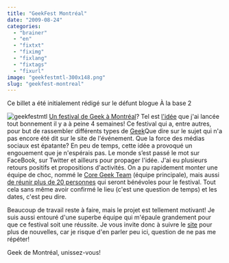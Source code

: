```yaml
---
title: "GeekFest Montréal"
date: "2009-08-24"
categories: 
  - "brainer"
  - "en"
  - "fixtxt"
  - "fiximg"
  - "fixlang"
  - "fixtags"
  - "fixurl"
image: "geekfestmtl-300x148.png"
slug: "geekfest-montreal"
---
```


Ce billet a été initialement rédigé sur le défunt blogue À la base 2

![geekfestmtl](images/geekfestmtl-300x148.png "geekfestmtl") [Un festival de Geek à Montréal](https://geekfestmtl.com/un-festival-geek/ "Un festival Geek?")? Tel est [l'idée](https://geekfestmtl.com/2009/07/22/quen-pensez-vous/ "Qu'en pensez-vous?") que j'ai lancée tout bonnement il y a à peine 4 semaines! Ce festival qui a, entre autres, pour but de rassembler différents types de [Geek](https://fr.wikipedia.org/wiki/Geek "Définition de Geek sur Wikipédia")Que dire sur le sujet qui n'a pas encore été dit sur le site de l'événement. Que la force des médias sociaux est épatante? En peu de temps, cette idée a provoqué un engouement que je n'espérais pas. Le monde s’est passé le mot sur FaceBook, sur Twitter et ailleurs pour propager l'idée. J'ai eu plusieurs retours positifs et propositions d'activités. On a pu rapidement monter une équipe de choc, nommé le [Core Geek Team](https://geekfestmtl.com/2009/07/27/le-core-geek-team-est-maintenant-forme/ "Présentation du Core Geek Team") (équipe principale), mais aussi [de réunir plus de 20 personnes](https://geekfestmtl.com/2009/08/19/lengouement-continu/ "L'engouement continue") qui seront bénévoles pour le festival. Tout cela sans même avoir confirmé le lieu (c'est une question de temps) et les dates, c'est peu dire.

Beaucoup de travail reste à faire, mais le projet est tellement motivant! Je suis aussi entouré d'une superbe équipe qui m'épaule grandement pour que ce festival soit une réussite. Je vous invite donc à suivre le [site](https://geekfestmtl.com/ "Site du GeekFest Montréal") pour plus de nouvelles, car je risque d'en parler peu ici, question de ne pas me répéter!

Geek de Montréal, unissez-vous!
